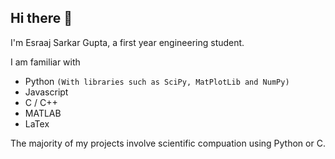 ## Hi there 👋

I'm Esraaj Sarkar Gupta, a first year engineering student.

I am familiar with 
- Python ``(With libraries such as SciPy, MatPlotLib and NumPy)``
- Javascript
- C / C++
- MATLAB
- LaTex

The majority of my projects involve scientific compuation using Python or C.

